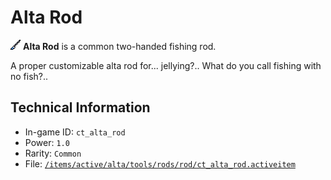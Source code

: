 # Alta Rod

<img src="https://raw.githubusercontent.com/Ceterai/Enternia/main/items/active/alta/tools/rods/rod/icon.png" alt="Alta Rod icon" loading="lazy" height=16px width="auto" /> **Alta Rod** is a common two-handed fishing rod.

A proper customizable alta rod for... jellying?.. What do you call fishing with no fish?..

## Technical Information

- In-game ID: `ct_alta_rod`
- Power: `1.0`
- Rarity: `Common`
- File: [`/items/active/alta/tools/rods/rod/ct_alta_rod.activeitem`](https://github.com/Ceterai/Enternia/blob/main/items/active/alta/tools/rods/rod/ct_alta_rod.activeitem)
